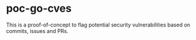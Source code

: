 # poc-go-cves
This is a proof-of-concept to flag potential security vulnerabilities based on commits, issues and PRs.
